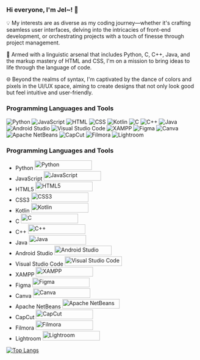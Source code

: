 ### Hi everyone, I'm Jel~! 👋

💡 My interests are as diverse as my coding journey—whether it's crafting seamless user interfaces, delving into the intricacies of front-end development, or orchestrating projects with a touch of finesse through project management.

🚀 Armed with a linguistic arsenal that includes Python, C, C++, Java, and the markup mastery of HTML and CSS, I'm on a mission to bring ideas to life through the language of code.

🌐 Beyond the realms of syntax, I'm captivated by the dance of colors and pixels in the UI/UX space, aiming to create designs that not only look good but feel intuitive and user-friendly.

### Programming Languages and Tools

![Python](https://img.shields.io/badge/Python-3776AB?style=flat-square&logo=python&logoColor=white)
![JavaScript](https://img.shields.io/badge/JavaScript-F7DF1E?style=flat-square&logo=javascript&logoColor=black)
![HTML](https://img.shields.io/badge/HTML5-E34F26?style=flat-square&logo=html5&logoColor=white)
![CSS](https://img.shields.io/badge/CSS3-1572B6?style=flat-square&logo=css3&logoColor=white)
![Kotlin](https://img.shields.io/badge/Kotlin-0095D5?style=flat-square&logo=kotlin&logoColor=white)
![C](https://img.shields.io/badge/C-00599C?style=flat-square&logo=c&logoColor=white)
![C++](https://img.shields.io/badge/C++-00599C?style=flat-square&logo=c%2B%2B&logoColor=white)
![Java](https://img.shields.io/badge/Java-007396?style=flat-square&logo=java&logoColor=white)
![Android Studio](https://img.shields.io/badge/Android%20Studio-3DDC84?style=flat-square&logo=android-studio&logoColor=white)
![Visual Studio Code](https://img.shields.io/badge/Visual%20Studio%20Code-007ACC?style=flat-square&logo=visual-studio-code&logoColor=white)
![XAMPP](https://img.shields.io/badge/XAMPP-F37623?style=flat-square&logo=xampp&logoColor=white)
![Figma](https://img.shields.io/badge/Figma-F24E1E?style=flat-square&logo=figma&logoColor=white)
![Canva](https://img.shields.io/badge/Canva-00C4CC?style=flat-square&logo=canva&logoColor=white)
![Apache NetBeans](https://img.shields.io/badge/Apache%20NetBeans-1B6AC6?style=flat-square&logo=apache-netbeans&logoColor=white)
![CapCut](https://img.shields.io/badge/CapCut-000000?style=flat-square&logo=capcut&logoColor=white)
![Filmora](https://img.shields.io/badge/Filmora-000000?style=flat-square&logo=wondershare-filmora&logoColor=white)
![Lightroom](https://img.shields.io/badge/Lightroom-31A8FF?style=flat-square&logo=adobe-lightroom&logoColor=white)

### Programming Languages and Tools

- Python
  <img src="https://img.shields.io/badge/Python-3776AB?style=flat-square&logo=python&logoColor=white" alt="Python" width="150" height="25">
- JavaScript
  <img src="https://img.shields.io/badge/JavaScript-F7DF1E?style=flat-square&logo=javascript&logoColor=black" alt="JavaScript" width="150" height="25">
- HTML5
  <img src="https://img.shields.io/badge/HTML5-E34F26?style=flat-square&logo=html5&logoColor=white" alt="HTML5" width="150" height="25">
- CSS3
  <img src="https://img.shields.io/badge/CSS3-1572B6?style=flat-square&logo=css3&logoColor=white" alt="CSS3" width="150" height="25">
- Kotlin
  <img src="https://img.shields.io/badge/Kotlin-0095D5?style=flat-square&logo=kotlin&logoColor=white" alt="Kotlin" width="150" height="25">
- C
  <img src="https://img.shields.io/badge/C-00599C?style=flat-square&logo=c&logoColor=white" alt="C" width="150" height="25">
- C++
  <img src="https://img.shields.io/badge/C++-00599C?style=flat-square&logo=c%2B%2B&logoColor=white" alt="C++" width="150" height="25">
- Java
  <img src="https://img.shields.io/badge/Java-007396?style=flat-square&logo=java&logoColor=white" alt="Java" width="150" height="25">
- Android Studio
  <img src="https://img.shields.io/badge/Android%20Studio-3DDC84?style=flat-square&logo=android-studio&logoColor=white" alt="Android Studio" width="150" height="25">
- Visual Studio Code
  <img src="https://img.shields.io/badge/Visual%20Studio%20Code-007ACC?style=flat-square&logo=visual-studio-code&logoColor=white" alt="Visual Studio Code" width="150" height="25">
- XAMPP
  <img src="https://img.shields.io/badge/XAMPP-F37623?style=flat-square&logo=xampp&logoColor=white" alt="XAMPP" width="150" height="25">
- Figma
  <img src="https://img.shields.io/badge/Figma-F24E1E?style=flat-square&logo=figma&logoColor=white" alt="Figma" width="150" height="25">
- Canva
  <img src="https://img.shields.io/badge/Canva-00C4CC?style=flat-square&logo=canva&logoColor=white" alt="Canva" width="150" height="25">
- Apache NetBeans
  <img src="https://img.shields.io/badge/Apache%20NetBeans-1B6AC6?style=flat-square&logo=apache-netbeans&logoColor=white" alt="Apache NetBeans" width="150" height="25">
- CapCut
  <img src="https://img.shields.io/badge/CapCut-000000?style=flat-square&logo=capcut&logoColor=white" alt="CapCut" width="150" height="25">
- Filmora
  <img src="https://img.shields.io/badge/Filmora-000000?style=flat-square&logo=wondershare-filmora&logoColor=white" alt="Filmora" width="150" height="25">
- Lightroom
  <img src="https://img.shields.io/badge/Lightroom-31A8FF?style=flat-square&logo=adobe-lightroom&logoColor=white" alt="Lightroom" width="150" height="25">



[![Top Langs](https://github-readme-stats.vercel.app/api/top-langs/?username=anjeellun)](https://github.com/anjellun/github-readme-stats)

<!--
**Anjeellun/Anjeellun** is a ✨ _special_ ✨ repository because its `README.md` (this file) appears on your GitHub profile.

Here are some ideas to get you started:

- 🔭 I’m currently working on ...
- 🌱 I’m currently learning ...
- 👯 I’m looking to collaborate on ...
- 🤔 I’m looking for help with ...
- 💬 Ask me about ...
- 📫 How to reach me: ...
- 😄 Pronouns: ...
- ⚡ Fun fact: ...
-->


